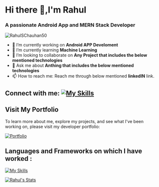 # Hi there 👋,I'm Rahul
<h3>A passionate Android App and MERN Stack Developer</h3>

<p align="left"> <img src="https://komarev.com/ghpvc/?username=RahulSChauhan50&label=Profile%20views&color=0e75b6&style=flat" alt="RahulSChauhan50" title="Rahul's Profile Views"/> </p>

<!--
**RahulSChauhan50/RahulSChauhan50** is a ✨ _special_ ✨ repository because its `README.md` (this file) appears on your GitHub profile.
- 🤔 I’m looking for help with ...
- - 😄 Pronouns: ...
- - ⚡ Fun fact: ...
-->

- 🔭 I’m currently working on **Android APP Develoment**
- 🌱 I’m currently learning **Machine Learning**
- 👯 I’m looking to collaborate on **Any Project that includes the below mentioned technologies**
- 💬 Ask me about **Anthing that includes the below mentioned technologies**
- 📫 How to reach me: Reach me through below mentioned **linkedIN** link.


## Connect with me: [![My Skills](https://skillicons.dev/icons?i=linkedin&perline=1)](https://www.linkedin.com/in/rahul-s-chauhan-005223199/)

## Visit My Portfolio

To learn more about me, explore my projects, and see what I've been working on, please visit my developer portfolio:

[![Portfolio](https://img.shields.io/badge/Visit-My%20Portfolio-blue?style=for-the-badge&logo=web&logoColor=white)](https://rahulschauhan50.github.io/RahulSChauhan-portfolio/)

## Languages and Frameworks on which I have worked : 
[![My Skills](https://skillicons.dev/icons?i=react,nodejs,js,express,aws,firebase,sass,redux,py,postman,mysql,mongodb,kotlin,java,graphql,git,cpp,bootstrap,&perline=20)](https://skillicons.dev)

[ <img src="https://github-readme-stats.vercel.app/api?username=RahulSChauhan50&hide=issues,prs,stars&show_icons=true&theme=prussian&border_radius=25" title="Rahul's Stats"/>](https://github-readme-stats.vercel.app/api?username=RahulSChauhan50&hide=issues,prs,stars&show_icons=true&theme=prussian&border_radius=25)
